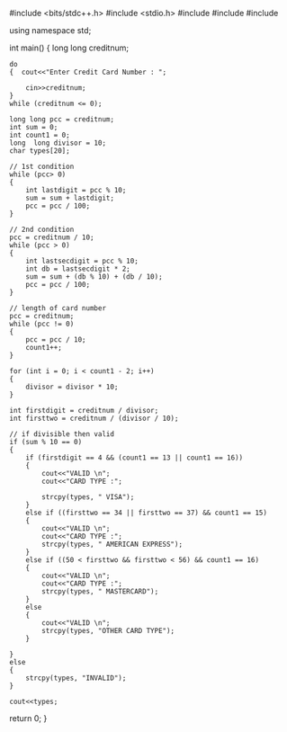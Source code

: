 
#include <bits/stdc++.h>
#include <stdio.h>
#include <iostream>
#include <string>
#include <cstring>

using namespace std;

int main()
{
    long long creditnum;

    do
    {  cout<<"Enter Credit Card Number : ";

        cin>>creditnum;
    }
    while (creditnum <= 0);

    long long pcc = creditnum;
    int sum = 0;
    int count1 = 0;
    long  long divisor = 10;
    char types[20];

    // 1st condition
    while (pcc> 0)
    {
        int lastdigit = pcc % 10;
        sum = sum + lastdigit;
        pcc = pcc / 100;
    }

    // 2nd condition
    pcc = creditnum / 10;
    while (pcc > 0)
    {
        int lastsecdigit = pcc % 10;
        int db = lastsecdigit * 2;
        sum = sum + (db % 10) + (db / 10);
        pcc = pcc / 100;
    }

    // length of card number
    pcc = creditnum;
    while (pcc != 0)
    {
        pcc = pcc / 10;
        count1++;
    }

    for (int i = 0; i < count1 - 2; i++)
    {
        divisor = divisor * 10;
    }

    int firstdigit = creditnum / divisor;
    int firsttwo = creditnum / (divisor / 10);

    // if divisible then valid
    if (sum % 10 == 0)
    {
        if (firstdigit == 4 && (count1 == 13 || count1 == 16))
        {
            cout<<"VALID \n";
            cout<<"CARD TYPE :";

            strcpy(types, " VISA");
        }
        else if ((firsttwo == 34 || firsttwo == 37) && count1 == 15)
        {
            cout<<"VALID \n";
            cout<<"CARD TYPE :";
            strcpy(types, " AMERICAN EXPRESS");
        }
        else if ((50 < firsttwo && firsttwo < 56) && count1 == 16)
        {
            cout<<"VALID \n";
            cout<<"CARD TYPE :";
            strcpy(types, " MASTERCARD");
        }
        else
        {
            cout<<"VALID \n";
            strcpy(types, "OTHER CARD TYPE");
        }

    }
    else
    {
        strcpy(types, "INVALID");
    }

    cout<<types;

  return 0;
}

